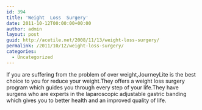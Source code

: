 ```yaml
---
id: 394
title: 'Weight  Loss  Surgery'
date: 2011-10-12T00:00:00+00:00
author: admin
layout: post
guid: http://acetile.net/2008/11/13/weight-loss-surgery/
permalink: /2011/10/12/weight-loss-surgery/
categories:
  - Uncategorized
---
```

If you are suffering from the problem of over weight,JourneyLite is the best choice to you for reduce your weight.They offers a weight loss surgery program which guides you through every step of your life.They have surgens who are experts in the laparoscopic adjustable gastric banding which gives you to better health and an improved quality of life.